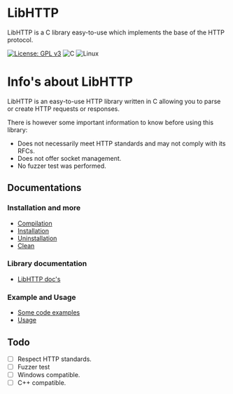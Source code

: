 # LibHTTP
LibHTTP is a C library easy-to-use which implements the base of the HTTP protocol.

[![License: GPL v3](https://img.shields.io/badge/License-GPLv3-blue.svg?style=for-the-badge&logo=appveyor)](https://www.gnu.org/licenses/gpl-3.0)
![C](https://img.shields.io/badge/C-00599C?style=for-the-badge&logo=c&logoColor=white)
![Linux](https://img.shields.io/badge/Linux-FCC624?style=for-the-badge&logo=linux&logoColor=black)

# Info's about LibHTTP
LibHTTP is an easy-to-use HTTP library written in C allowing you to parse or create HTTP requests or responses.

There is however some important information to know before using this library:

- Does not necessarily meet HTTP standards and may not comply with its RFCs.
- Does not offer socket management.
- No fuzzer test was performed.

## Documentations
### Installation and more
- [Compilation](Docs/make.md#Compilation)
- [Installation](Docs/make.md#Installation)
- [Uninstallation](Docs/make.md#Uninstallation)
- [Clean](Docs/make.md#Clean)

### Library documentation
-  [LibHTTP doc's](Docs/libhttp.md)

### Example and Usage
- [Some code examples](Examples/)
- [Usage](Examples/usage.md)

## Todo
- [ ] Respect HTTP standards.
- [ ] Fuzzer test
- [ ] Windows compatible.
- [ ] C++ compatible.
